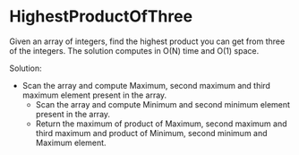 # HighestProductOfThree
Given an array of integers, find the highest product you can get from three of  the integers. The solution computes in O(N) time and O(1) space.

Solution:
- Scan the array and compute Maximum, second maximum and third maximum 
    element present in the array.
    - Scan the array and compute Minimum and second minimum element present in 
    the array.
    - Return the maximum of product of Maximum, second maximum and third maximum 
    and product of Minimum, second minimum and Maximum element.
